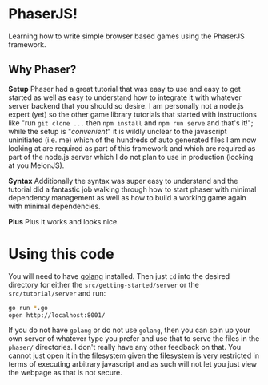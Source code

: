 # PhaserJS!

Learning how to write simple browser based games using the PhaserJS framework.

## Why Phaser?

**Setup**
Phaser had a great tutorial that was easy to use and easy to get started as well as easy to understand how to integrate it with whatever server backend that you should so desire. I am personally not a node.js expert (yet) so the other game library tutorials that started with instructions like "run `git clone ...` then `npm install` and `npm run serve` and that's it!"; while the setup is "_convenient_" it is wildly unclear to the javascript uninitiated (i.e. me) which of the hundreds of auto generated files I am now looking at are required as part of this framework and which are required as part of the node.js server which I do not plan to use in production (looking at you MelonJS).

**Syntax**
Additionally the syntax was super easy to understand and the tutorial did a fantastic job walking through how to start phaser with minimal dependency management as well as how to build a working game again with minimal dependencies.

**Plus**
Plus it works and looks nice.

# Using this code

You will need to have [golang](https://golang.org/doc/install) installed. Then just `cd` into the desired directory for either the `src/getting-started/server` or the `src/tutorial/server` and run:

```bash
go run *.go
open http://localhost:8001/
```

If you do not have `golang` or do not use `golang`, then you can spin up your own server of whatever type you prefer and use that to serve the files in the `phaser/` directories. I don't really have any other feedback on that. You cannot just open it in the filesystem given the filesystem is very restricted in terms of executing arbitrary javascript and as such will not let you just view the webpage as that is not secure.
